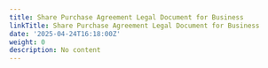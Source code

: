 ```yaml
---
title: Share Purchase Agreement Legal Document for Business
linkTitle: Share Purchase Agreement Legal Document for Business
date: '2025-04-24T16:18:00Z'
weight: 0
description: No content
---
```



